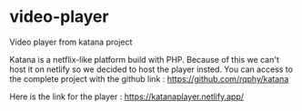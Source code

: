 # video-player

Video player from katana project

Katana is a netflix-like platform build with PHP.
Because of this we can't host it on netlify so we decided to host the player insted.
You can access to the complete project with the github link : https://github.com/rqphy/katana

Here is the link for the player :
https://katanaplayer.netlify.app/
